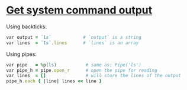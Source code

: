 [1]: https://rosettacode.org/wiki/Get_system_command_output

# [Get system command output][1]

Using backticks:

```ruby
var output = `ls`            # `output` is a string
var lines  = `ls`.lines      # `lines` is an array
```


Using pipes:

```ruby
var pipe   = %p(ls)           # same as: Pipe('ls')
var pipe_h = pipe.open_r      # open the pipe for reading
var lines  = []               # will store the lines of the output
pipe_h.each { |line| lines << line }
```
